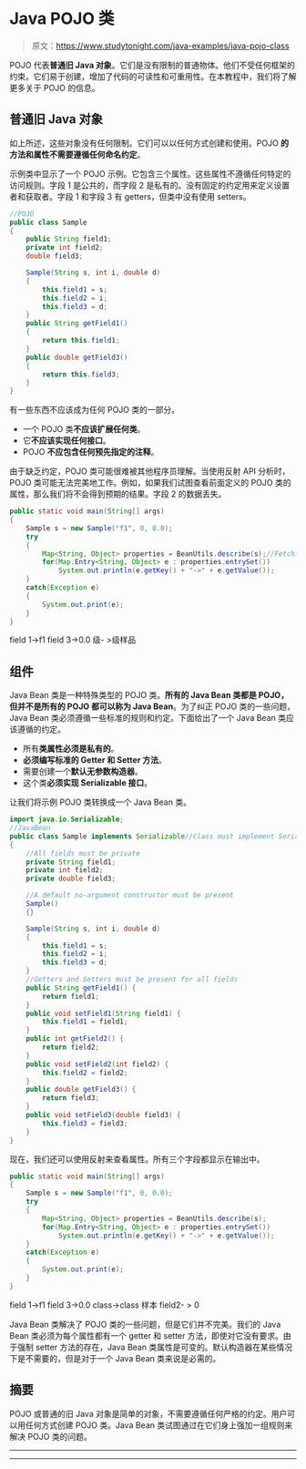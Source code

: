 # Java POJO 类

> 原文：<https://www.studytonight.com/java-examples/java-pojo-class>

POJO 代表**普通旧 Java 对象**。它们是没有限制的普通物体。他们不受任何框架的约束。它们易于创建，增加了代码的可读性和可重用性。在本教程中，我们将了解更多关于 POJO 的信息。

## 普通旧 Java 对象

如上所述，这些对象没有任何限制。它们可以以任何方式创建和使用。POJO **的方法和属性不需要遵循任何命名约定**。

示例类中显示了一个 POJO 示例。它包含三个属性。这些属性不遵循任何特定的访问规则。字段 1 是公共的，而字段 2 是私有的。没有固定的约定用来定义设置者和获取者。字段 1 和字段 3 有 getters，但类中没有使用 setters。

```java
//POJO
public class Sample
{
	public String field1;
	private int field2;
	double field3;

	Sample(String s, int i, double d)
	{
		this.field1 = s;
		this.field2 = i;
		this.field3 = d;
	}	
	public String getField1()
	{
		return this.field1;
	}	
	public double getField3()
	{
		return this.field3;
	}
}
```

有一些东西不应该成为任何 POJO 类的一部分。

*   一个 POJO 类**不应该扩展任何类**。
*   它**不应该实现任何接口**。
*   POJO **不应包含任何预先指定的注释**。

由于缺乏约定，POJO 类可能很难被其他程序员理解。当使用反射 API 分析时，POJO 类可能无法完美地工作。例如，如果我们试图查看前面定义的 POJO 类的属性，那么我们将不会得到预期的结果。字段 2 的数据丢失。

```java
public static void main(String[] args) 
{
	Sample s = new Sample("f1", 0, 0.0);
	try
	{
		Map<String, Object> properties = BeanUtils.describe(s);//Fetching object class details
		for(Map.Entry<String, Object> e : properties.entrySet())
			System.out.println(e.getKey() + "->" + e.getValue());
	}
	catch(Exception e)
	{
		System.out.print(e);
	}		
}
```

field 1->f1
field 3->0.0
级- >级样品

## 组件

Java Bean 类是一种特殊类型的 POJO 类。**所有的 Java Bean 类都是 POJO，但并不是所有的 POJO 都可以称为 Java Bean**。为了纠正 POJO 类的一些问题，Java Bean 类必须遵循一些标准的规则和约定。下面给出了一个 Java Bean 类应该遵循的约定。

*   所有**类属性必须是私有的**。
*   **必须编写标准的 Getter 和 Setter 方法**。
*   需要创建一个**默认无参数构造器**。
*   这个类**必须实现 Serializable 接口**。

让我们将示例 POJO 类转换成一个 Java Bean 类。

```java
import java.io.Serializable;
//JavaBean
public class Sample implements Serializable//Class must implement Serializable
{
	//All fields must be private
	private String field1;
	private int field2;
	private double field3;

	//A default no-argument constructor must be present
	Sample()
	{}

	Sample(String s, int i, double d)
	{
		this.field1 = s;
		this.field2 = i;
		this.field3 = d;
	}
	//Getters and Setters must be present for all fields
	public String getField1() {
		return field1;
	}
	public void setField1(String field1) {
		this.field1 = field1;
	}
	public int getField2() {
		return field2;
	}
	public void setField2(int field2) {
		this.field2 = field2;
	}
	public double getField3() {
		return field3;
	}
	public void setField3(double field3) {
		this.field3 = field3;
	}
}
```

现在，我们还可以使用反射来查看属性。所有三个字段都显示在输出中。

```java
public static void main(String[] args) 
{
	Sample s = new Sample("f1", 0, 0.0);
	try
	{
		Map<String, Object> properties = BeanUtils.describe(s);
		for(Map.Entry<String, Object> e : properties.entrySet())
			System.out.println(e.getKey() + "->" + e.getValue());
	}
	catch(Exception e)
	{
		System.out.print(e);
	}		
}
```

field 1->f1
field 3->0.0
class->class 样本
field2- > 0

Java Bean 类解决了 POJO 类的一些问题，但是它们并不完美。我们的 Java Bean 类必须为每个属性都有一个 getter 和 setter 方法，即使对它没有要求。由于强制 setter 方法的存在，Java Bean 类属性是可变的。默认构造器在某些情况下是不需要的，但是对于一个 Java Bean 类来说是必需的。

## 摘要

POJO 或普通的旧 Java 对象是简单的对象，不需要遵循任何严格的约定。用户可以用任何方式创建 POJO 类。Java Bean 类试图通过在它们身上强加一组规则来解决 POJO 类的问题。

* * *

* * *